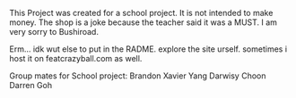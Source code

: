 This Project was created for a school project. It is not intended to make money. The shop is a joke because the teacher said it was a MUST. I am very sorry to Bushiroad.

Erm... idk wut else to put in the RADME. explore the site urself. sometimes i host it on featcrazyball.com as well.

Group mates for School project: 
Brandon 
Xavier Yang 
Darwisy
Choon
Darren Goh